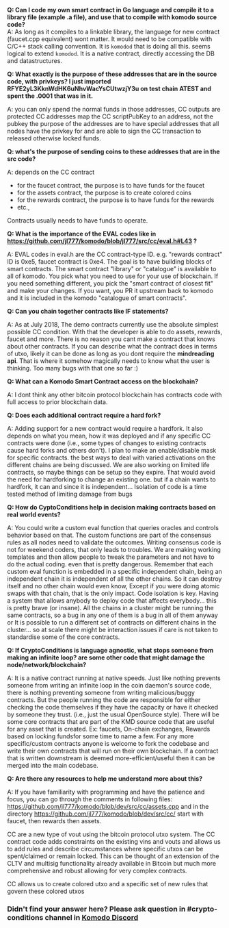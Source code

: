 

**Q: Can I code my own smart contract in Go language and compile it to a library file (example .a file), and use that to compile with komodo source code?**  
A: As long as it compiles to a linkable library, the language for new contract (faucet.cpp equivalent) wont matter. It would need to be compatible with C/C++ stack calling convention. It is `komodod` that is doing all this. seems logical to extend `komodod`. It is a native contract, directly accessing the DB and datastructures.

**Q: What exactly is the purpose of these addresses that are in the source code, with privkeys?  I just imported RFYE2yL3KknWdHK6uNhvWacYsCUtwzjY3u on test chain ATEST and spent the .0001 that was in it.**

A: you can only spend the normal funds in those addresses, CC outputs are protected CC addresses map the CC scriptPubKey to an address, not the pubkey the purpose of the addresses are to have special addresses that all nodes have the privkey for and are able to sign the CC transaction to released otherwise locked funds.

**Q: what's the purpose of sending coins to these addresses that are in the src code?**

A: depends on the CC contract

- for the faucet contract, the purpose is to have funds for the faucet
- for the assets contract, the purpose is to create colored coins
- for the rewards contract, the purpose is to have funds for the rewards
- etc.,

Contracts usually needs to have funds to operate.

**Q: What is the importance of the EVAL codes like in https://github.com/jl777/komodo/blob/jl777/src/cc/eval.h#L43 ?**

A: EVAL codes in eval.h are the CC contract-type ID. e.g. "rewards contract" ID is 0xe5, faucet contract is 0xe4.  The goal is to have building blocks of smart contracts.  The smart contract "library" or "catalogue" is available to all of komodo.  You pick what you need to use for your use of blockchain.   If you need something different, you pick the "smart contract of closest fit" and make your changes.  If you want, you PR it upstream back to komodo and it is included in the komodo "catalogue of smart contracts".

**Q: Can you chain together contracts like IF statements?**

A: As at July 2018, The demo contracts currently use the absolute simplest possible CC condition.  With that the developer is able to do assets, rewards, faucet and more.  There is no reason you cant make a contract that knows about other contracts.  If you can describe what the contract does in terms of utxo, likely it can be done as long as you dont require the __mindreading api__.  That is where it somehow magically needs to know what the user is thinking. Too many bugs with that one so far :)

**Q: What can a Komodo Smart Contract access on the blockchain?**

A: I dont think any other bitcoin protocol blockchain has contracts code with full access to prior blockchain data.

**Q:  Does each additional contract require a hard fork?**  

A: Adding support for a new contract would require a hardfork. It also depends on what you mean, how it was deployed and if any specific CC contracts were done (i.e., some types of changes to existing contracts cause hard forks and others don't). I plan to make an enable/disable mask for specific contracts. the best ways to deal with varied activations on the different chains are being discussed. We are also working on limited life contracts, so maybe things can be setup so they expire. That would avoid the need for hardforking to change an existing one. but if a chain wants to hardfork, it can and since it is independent...
Isolation of code is a time tested method of limiting damage from bugs

**Q: How do CyptoConditions help in decision making contracts based on real world events?**

A: You could write a custom eval function that queries oracles and controls behavior based on that. The custom functions are part of the consensus rules as all nodes need to validate the outcomes. Writing consensus code is not for weekend coders, that only leads to troubles. We are making working templates and then allow people to tweak the parameters and not have to do the actual coding. even that is pretty dangerous. Remember that each custom eval function is embedded in a specific independent chain, being an independent chain it is independent of all the other chains. So it can destroy itself and no other chain would even know, Except if you were doing atomic swaps with that chain, that is the only impact. Code isolation is key. Having a system that allows anybody to deploy code that affects everybody... this is pretty brave (or insane). All the chains in a cluster might be running the same contracts, so a bug in any one of them is a bug in all of them anyway or It is possible to run a different set of contracts on different chains in the cluster... so at scale there might be interaction issues if care is not taken to standardise some of the core contracts.

 **Q: If CryptoConditions is language agnostic, what stops someone from making an infinite loop? are some other code that might damage the node/network/blockchain?**

A: It is a native contract running at native speeds. Just like nothing prevents someone from writing an infinite loop in the coin daemon's source code, there is nothing preventing someone from writing malicious/buggy contracts. But the people running the code are responsible for either checking the code themselves if they have the capacity or have it checked by someone they trust. (i.e., just the usual OpenSource style). There will be some core contracts that are part of the KMD source code that are useful for any asset that is created. Ex: faucets, On-chain exchanges, Rewards based on locking fundsfor some time to name a few. For any more specific/custom contracts anyone is welcome to fork the codebase and write their own contracts that will run on their own blockchain. If a contract that is written downstream is deemed more-efficient/useful then it can be merged into the main codebase.

**Q: Are there any resources to help me understand more about this?**

A: If you have familiarity with programming and have the patience and focus, you can go through the comments in following files: https://github.com/jl777/komodo/blob/dev/src/cc/assets.cpp and in the directory https://github.com/jl777/komodo/blob/dev/src/cc/ start with faucet, then rewards then assets.

CC are a new type of vout using the bitcoin protocol utxo system. The CC contract code adds constraints on the existing vins and vouts and allows us to add rules and describe circumstances where specific utxos can be spent/claimed or remain locked. This can be thought of an extension of the CLTV and multisig functionality already available in Bitcoin but much more comprehensive and robust allowing for very complex contracts.

CC allows us to create colored utxo and a specific set of new rules that govern these colored utxos


### Didn't find your answer here? Please ask question in #crypto-conditions channel in [Komodo Discord](https://komodoplatform.com/discord)
